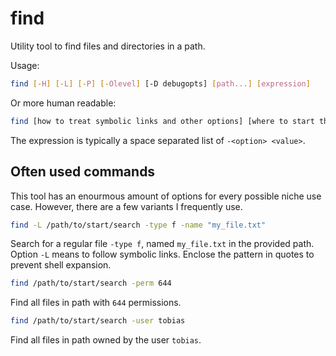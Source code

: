# find

Utility tool to find files and directories in a path.

Usage:

```bash
find [-H] [-L] [-P] [-Olevel] [-D debugopts] [path...] [expression]
```

Or more human readable:

```bash
find [how to treat symbolic links and other options] [where to start the search] [what to find]
```

The expression is typically a space separated list of `-<option> <value>`.

## Often used commands

This tool has an enourmous amount of options for every possible niche use case. However, there are a few variants I frequently use.

```bash
find -L /path/to/start/search -type f -name "my_file.txt"
```

Search for a regular file `-type f`, named `my_file.txt` in the provided path. Option `-L` means to follow symbolic links. Enclose the pattern in quotes to prevent shell expansion.

```bash
find /path/to/start/search -perm 644
```

Find all files in path with `644` permissions.

```bash
find /path/to/start/search -user tobias
```

Find all files in path owned by the user `tobias`.
